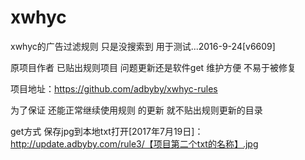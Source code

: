 # xwhyc
xwhyc的广告过滤规则 只是没搜索到 用于测试...2016-9-24[v6609]

原项目作者 已贴出规则项目 问题更新还是软件get 维护方便 不易于被修复

项目地址：https://github.com/adbyby/xwhyc-rules

为了保证 还能正常继续使用规则 的更新 就不贴出规则更新的目录 

get方式 保存jpg到本地txt打开[2017年7月19日]：http://update.adbyby.com/rule3/【项目第二个txt的名称】.jpg
